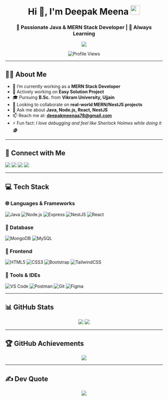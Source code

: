 <h1 align="center" font=Fira>Hi 👋, I'm Deepak Meena <img src="https://media.giphy.com/media/WUlplcMpOCEmTGBtBW/giphy.gif" width="30"></h1>
<h3 align="center">🚀 Passionate Java & MERN Stack Developer | 🌱 Always Learning</h3>

<p align="center">
 <a href="https://github.com/VinodChoudhart12/readme-typing-svg">
    <img src="https://readme-typing-svg.demolab.com/?lines=JAVA And MERN stack%20web%20developer;Always%20learning%20new%20things&font=Fira%20Code&center=true&width=440&height=45&color=f75c7e&vCenter=true&pause=1000&size=22" /></a>
</p>

<p align="center">
  <img src="https://komarev.com/ghpvc/?username=deepakmeena78&color=green" alt="Profile Views" />
</p>

---

## 👨‍💻 About Me

- 🌱 I’m currently working as a **MERN Stack Developer**
- 🔭 Actively working on **Easy Solution Project**
- 🎓 Pursuing **B.Sc.** from **Vikram University, Ujjain**
- 👯 Looking to collaborate on **real-world MERN/NestJS projects**
- 💬 Ask me about **Java, Node.js, React, NestJS**
- 📫 Reach me at: **deepakmeenaa78@gmail.com**
- ⚡ Fun fact: *I love debugging and feel like Sherlock Holmes while doing it 🕵️*

---

## 🔗 Connect with Me

<p align="left">
  <a href="https://linkedin.com/in/deepak-meena-220114286/" target="_blank"><img src="https://img.shields.io/badge/LinkedIn-blue?style=for-the-badge&logo=linkedin&logoColor=white" /></a>
  <a href="https://instagram.com/ankit____meena_" target="_blank"><img src="https://img.shields.io/badge/Instagram-pink?style=for-the-badge&logo=instagram&logoColor=white" /></a>
  <a href="https://www.facebook.com/profile.php?id=100025286423780" target="_blank"><img src="https://img.shields.io/badge/Facebook-1877F2?style=for-the-badge&logo=facebook&logoColor=white" /></a>
  <a href="https://api.whatsapp.com/send?phone=6260576040" target="_blank"><img src="https://img.shields.io/badge/WhatsApp-25D366?style=for-the-badge&logo=whatsapp&logoColor=white" /></a>
</p>

---

## 💻 Tech Stack

### 🌐 Languages & Frameworks
![Java](https://img.shields.io/badge/Java-ED8B00?style=flat&logo=java&logoColor=white)
![Node.js](https://img.shields.io/badge/Node.js-339933?style=flat&logo=nodedotjs&logoColor=white)
![Express](https://img.shields.io/badge/Express.js-000000?style=flat&logo=express&logoColor=white)
![NestJS](https://img.shields.io/badge/NestJS-E0234E?style=flat&logo=nestjs&logoColor=white)
![React](https://img.shields.io/badge/React-61DAFB?style=flat&logo=react&logoColor=black)

### 💾 Database
![MongoDB](https://img.shields.io/badge/MongoDB-4EA94B?style=flat&logo=mongodb&logoColor=white)
![MySQL](https://img.shields.io/badge/MySQL-4479A1?style=flat&logo=mysql&logoColor=white)

### 🎨 Frontend
![HTML5](https://img.shields.io/badge/HTML5-E34F26?style=flat&logo=html5&logoColor=white)
![CSS3](https://img.shields.io/badge/CSS3-1572B6?style=flat&logo=css3&logoColor=white)
![Bootstrap](https://img.shields.io/badge/Bootstrap-563D7C?style=flat&logo=bootstrap&logoColor=white)
![TailwindCSS](https://img.shields.io/badge/TailwindCSS-06B6D4?style=flat&logo=tailwind-css&logoColor=white)

### 🔧 Tools & IDEs
![VS Code](https://img.shields.io/badge/VS%20Code-007ACC?style=flat&logo=visual-studio-code&logoColor=white)
![Postman](https://img.shields.io/badge/Postman-FF6C37?style=flat&logo=postman&logoColor=white)
![Git](https://img.shields.io/badge/Git-F05032?style=flat&logo=git&logoColor=white)
![Figma](https://img.shields.io/badge/Figma-F24E1E?style=flat&logo=figma&logoColor=white)

---

## 📊 GitHub Stats

<p align="center">
  <img src="https://github-readme-stats.vercel.app/api?username=deepakmeena78&show_icons=true&theme=tokyonight" />
  <img src="https://github-readme-stats.vercel.app/api/top-langs/?username=deepakmeena78&layout=compact&theme=tokyonight" />
</p>

---

## 🏆 GitHub Achievements

<p align="center">
  <img src="https://github-profile-trophy.vercel.app/?username=deepakmeena78&theme=darkhub&no-bg=true&no-frame=true" />
</p>

---

## ✍️ Dev Quote

<p align="center">
  <img src="https://quotes-github-readme.vercel.app/api?type=horizontal&theme=tokyonight" />
</p>
